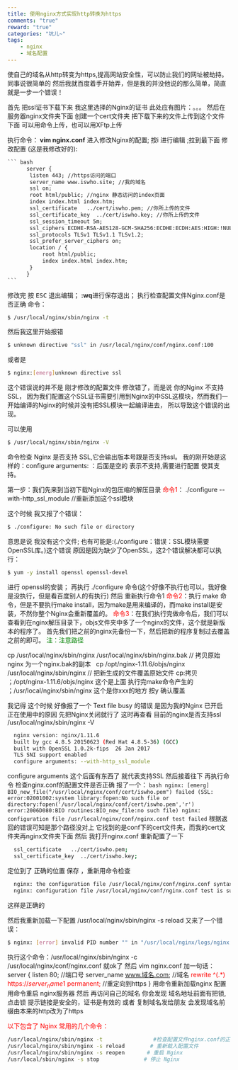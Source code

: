 ```yaml
---
title: 使用nginx方式实现http转换为https
comments: "true"
reward: "true"
categories: "坑儿~"
tags:
    - nginx
    - 域名配置
---
```


   使自己的域名从http转变为https,提高网站安全性，可以防止我们的网址被劫持。
同事说很简单的 然后我就百度着手开始弄，但是我的并没他说的那么简单，简直就是一步一个错误！

   首先 把ssl证书下载下来 我这里选择的Nginx的证书
此处应有图片：。。。
   然后在服务器nginx文件夹下面 创建一个cert文件夹 把下载下来的文件上传到这个文件下面 可以用命令上传，也可以用XFtp上传

   执行命令：<b> vim nginx.conf</b> 进入修改Nginx的配置; 按i 进行编辑 ;拉到最下面 修改配置 (这是我修改好的):
~~~html
``` bash
      server {
       listen 443; //https访问的端口
       server_name www.iswho.site; //我的域名
       ssl on;
       root html/public; //nginx 静态访问的index页面
       index index.html index.htm;
       ssl_certificate   ../cert/iswho.pem; //你所上传的文件
       ssl_certificate_key  ../cert/iswho.key; //你所上传的文件
       ssl_session_timeout 5m;
       ssl_ciphers ECDHE-RSA-AES128-GCM-SHA256:ECDHE:ECDH:AES:HIGH:!NULL:!aNULL:!MD5:!ADH:!RC4;
       ssl_protocols TLSv1 TLSv1.1 TLSv1.2;
       ssl_prefer_server_ciphers on;
       location / {
           root html/public;
           index index.html index.htm;
       }
      }
```
~~~
修改完 按 <kbd>ESC</kbd> 退出编辑；<b> :wq</b>进行保存退出；
执行检查配置文件Nginx.conf是否正确 命令：

``` bash
$ /usr/local/nginx/sbin/nginx -t 
```
然后我这里开始报错 

``` bash
$ unknown directive "ssl" in /usr/local/nginx/conf/nginx.conf:100
```
或者是
``` bash
$ nginx:[emerg]unknown directive ssl
```
这个错误说的并不是 刚才修改的配置文件 修改错了，而是说 你的Nginx 不支持SSL，
因为我们配置这个SSL证书需要引用到Nginx的中SSL这模块，然而我们一开始编译的Nginx的时候并没有把SSL模块一起编译进去，
所以导致这个错误的出现。

可以使用 
``` bash
$ /usr/local/nginx/sbin/nginx -V 
```
命令检查 Nginx 是否支持 SSL,它会输出版本号跟是否支持ssl。
我的刚开始是这样的：configure arguments:
：后面是空的 表示不支持,需要进行配置 使其支持。

第一步：我们先来到当初下载Nginx的包压缩的解压目录
<font color="red">命令1</font>： ./configure --with-http_ssl_module  //重新添加这个ssl模块

这个时候 我又报了个错误：
``` bash
$ ./configure: No such file or directory 
```
意思是说 我没有这个文件; 也有可能是:(./configure：错误：SSL模块需要OpenSSL库。)这个错误
原因是因为缺少了OpenSSL，这2个错误解决都可以执行：
``` bash
$ yum -y install openssl openssl-devel 
```
进行 openssl的安装；
再执行 ./configure 命令(这个好像不执行也可以，我好像是没执行，但是看百度别人的有执行)
然后 重新执行命令1
<font color="red">命令2</font>：执行 make 命令，但是不要执行make install，因为make是用来编译的，而make install是安装，不然你整个Nginx会重新覆盖的。
<font color="red">命令3</font>：在我们执行完做命令后，我们可以查看到在nginx解压目录下，objs文件夹中多了一个nginx的文件，这个就是新版本的程序了。
首先我们把之前的nginx先备份一下，然后把新的程序复制过去覆盖之前的即可。
<font color="green">注：注意路径</font>

  cp /usr/local/nginx/sbin/nginx /usr/local/nginx/sbin/nginx.bak   // 拷贝原始nginx 为一个nginx.bak的副本
    cp /opt/nginx-1.11.6/objs/nginx /usr/local/nginx/sbin/nginx      // 把新生成的文件覆盖原始文件
     cp:拷贝 ；/opt/nginx-1.11.6/objs/nginx 这个是上面 执行完make命令产生的 ；/usr/local/nginx/sbin/nginx 这个是你xxx的地方
    按y 确认覆盖
    
   我记得 这个时候 好像报了一个 Text file busy 的错误
   是因为我的Nginx 已开启 正在使用中的原因 先把Nginx关闭就行了
   这时再查看 目前的nginx是否支持ssl  /usr/local/nginx/sbin/nginx -V

   ``` bash
     nginx version: nginx/1.11.6
     built by gcc 4.8.5 20150623 (Red Hat 4.8.5-36) (GCC)
     built with OpenSSL 1.0.2k-fips  26 Jan 2017
     TLS SNI support enabled
     configure arguments: --with-http_ssl_module 
   ```
configure arguments 这个后面有东西了 就代表支持SSL
    然后接着往下 再执行命令 检查nginx.conf的配置文件是否正确 报了一个：
    ``` bash
      nginx: [emerg] BIO_new_file("/usr/local/nginx/conf/cert/iswho.pem") failed
     (SSL: error:02001002:system library:fopen:No such file or 	  directory:fopen('/usr/local/nginx/conf/cert/iswho.pem','r')
      error:2006D080:BIO routines:BIO_new_file:no such file)
      nginx: configuration file /usr/local/nginx/conf/nginx.conf test failed
    ```
根据返回的错误可知是那个路径没对上 它找到的是conf下的cert文件夹，而我的cert文件夹再nginx文件夹下面
然后 我打开nginx.conf 重新配置了一下

``` bash
  ssl_certificate   ../cert/iswho.pem;
  ssl_certificate_key  ../cert/iswho.key; 
```
定位到了 正确的位置
保存 ，重新用命令检查 
``` bash
  nginx: the configuration file /usr/local/nginx/conf/nginx.conf syntax is ok
  nginx: configuration file /usr/local/nginx/conf/nginx.conf test is successful
```
这样是正确的

然后我重新加载一下配置 /usr/local/nginx/sbin/nginx -s reload
又来了一个错误：
``` bash
$ nginx: [error] invalid PID number "" in "/usr/local/nginx/logs/nginx.pid"
```
执行这个命令：/usr/local/nginx/sbin/nginx -c /usr/local/nginx/conf/nginx.conf 就ok了 
然后 vim nginx.conf 
加一句话：
server {
listen 80; //端口号
server_name www.域名.com; //域名
<font color="red">rewrite ^(.*) https://$server_name$1 permanent;</font> //重定向到https
}
用命令重新加载nginx 配置
用命令重启 nginx服务器
然后 再访问自己的域名 你会发现 域名地址前面有把锁,点击锁 提示链接是安全的，证书是有效的
或者 复制域名发给朋友  会发现域名前缀由本来的http改为了https

 <font color="red">以下包含了 Nginx 常用的几个命令：</font>

``` bash
/usr/local/nginx/sbin/nginx -t                #检查配置文件nginx.conf的正确性命令
/usr/local/nginx/sbin/nginx -s reload        # 重新载入配置文件
/usr/local/nginx/sbin/nginx -s reopen       # 重启 Nginx
/usr/local/sbin/nginx -s stop              # 停止 Nginx
```

